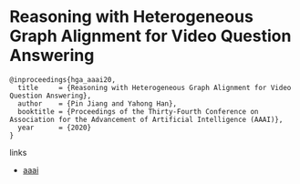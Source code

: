 # Reasoning with Heterogeneous Graph Alignment for Video Question Answering

```
@inproceedings{hga_aaai20,
  title     = {Reasoning with Heterogeneous Graph Alignment for Video Question Answering},
  author    = {Pin Jiang and Yahong Han},
  booktitle = {Proceedings of the Thirty-Fourth Conference on Association for the Advancement of Artificial Intelligence (AAAI)},
  year      = {2020}
}
```

links
- [aaai](https://aaai.org/Papers/AAAI/2020GB/AAAI-JiangP.7061.pdf)

